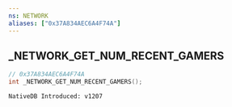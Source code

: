 ```yaml
---
ns: NETWORK
aliases: ["0x37A834AEC6A4F74A"]
---
```

## _NETWORK_GET_NUM_RECENT_GAMERS

```c
// 0x37A834AEC6A4F74A
int _NETWORK_GET_NUM_RECENT_GAMERS();
```

```
NativeDB Introduced: v1207
```

